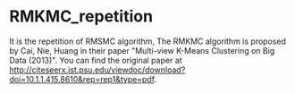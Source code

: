 # RMKMC_repetition
It is the repetition of RMSMC algorithm, The RMKMC algorithm is proposed by Cai, Nie, Huang in their paper "Multi-view K-Means Clustering on Big Data (2013)". You can find the original paper at http://citeseerx.ist.psu.edu/viewdoc/download?doi=10.1.1.415.8610&rep=rep1&type=pdf.

